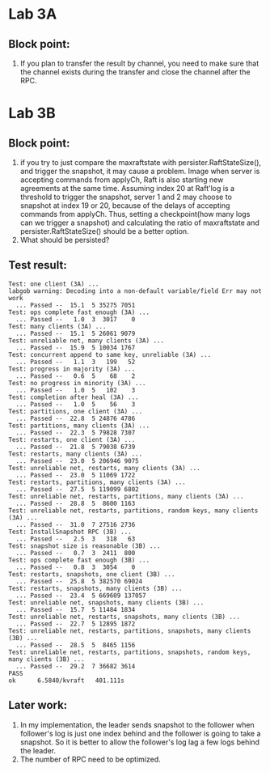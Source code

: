 # Lab 3A

## Block point:

1. If you plan to transfer the result by channel, you need to make sure that the channel exists during the transfer and close the channel after the RPC.

# Lab 3B

## Block point:

1. if you try to just compare the maxraftstate with persister.RaftStateSize(), and trigger the snapshot, it may cause a problem. Image when server is accepting commands from applyCh, Raft is also starting new agreements at the same time. Assuming index 20 at Raft'log is a threshold to trigger the snapshot, server 1 and 2 may choose to snapshot at index 19 or 20, because of the delays of accepting commands from applyCh. Thus, setting a checkpoint(how many logs can we trigger a snapshot) and calculating the ratio of maxraftstate and persister.RaftStateSize() should be a better option.
2. What should be persisted?

## Test result:

```
Test: one client (3A) ...
labgob warning: Decoding into a non-default variable/field Err may not work
  ... Passed --  15.1  5 35275 7051
Test: ops complete fast enough (3A) ...
  ... Passed --   1.0  3  3017    0
Test: many clients (3A) ...
  ... Passed --  15.1  5 26061 9079
Test: unreliable net, many clients (3A) ...
  ... Passed --  15.9  5 10034 1767
Test: concurrent append to same key, unreliable (3A) ...
  ... Passed --   1.1  3   199   52
Test: progress in majority (3A) ...
  ... Passed --   0.6  5    68    2
Test: no progress in minority (3A) ...
  ... Passed --   1.0  5   102    3
Test: completion after heal (3A) ...
  ... Passed --   1.0  5    56    3
Test: partitions, one client (3A) ...
  ... Passed --  22.8  5 24876 4786
Test: partitions, many clients (3A) ...
  ... Passed --  22.3  5 79828 7307
Test: restarts, one client (3A) ...
  ... Passed --  21.8  5 79038 6739
Test: restarts, many clients (3A) ...
  ... Passed --  23.0  5 206946 9075
Test: unreliable net, restarts, many clients (3A) ...
  ... Passed --  23.0  5 11069 1722
Test: restarts, partitions, many clients (3A) ...
  ... Passed --  27.5  5 119099 6802
Test: unreliable net, restarts, partitions, many clients (3A) ...
  ... Passed --  28.8  5  8600 1163
Test: unreliable net, restarts, partitions, random keys, many clients (3A) ...
  ... Passed --  31.0  7 27516 2736
Test: InstallSnapshot RPC (3B) ...
  ... Passed --   2.5  3   318   63
Test: snapshot size is reasonable (3B) ...
  ... Passed --   0.7  3  2411  800
Test: ops complete fast enough (3B) ...
  ... Passed --   0.8  3  3054    0
Test: restarts, snapshots, one client (3B) ...
  ... Passed --  25.8  5 382570 69024
Test: restarts, snapshots, many clients (3B) ...
  ... Passed --  23.4  5 669609 137057
Test: unreliable net, snapshots, many clients (3B) ...
  ... Passed --  15.7  5 11484 1834
Test: unreliable net, restarts, snapshots, many clients (3B) ...
  ... Passed --  22.7  5 12895 1872
Test: unreliable net, restarts, partitions, snapshots, many clients (3B) ...
  ... Passed --  28.5  5  8465 1156
Test: unreliable net, restarts, partitions, snapshots, random keys, many clients (3B) ...
  ... Passed --  29.2  7 36682 3614
PASS
ok  	6.5840/kvraft	401.111s
```

## Later work:

1. In my implementation, the leader sends snapshot to the follower when follower's log is just one index behind and the follower is going to take a snapshot. So it is better to allow the follower's log lag a few logs behind the leader.
2. The number of RPC need to be optimized.
